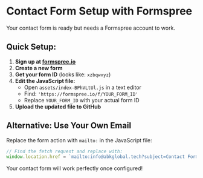 # Contact Form Setup with Formspree

Your contact form is ready but needs a Formspree account to work.

## Quick Setup:

1. **Sign up at [formspree.io](https://formspree.io)**
2. **Create a new form**
3. **Get your form ID** (looks like: `xzbqwxyz`)
4. **Edit the JavaScript file:**
   - Open `assets/index-BPhVLtUl.js` in a text editor
   - Find: `'https://formspree.io/f/YOUR_FORM_ID'`
   - Replace `YOUR_FORM_ID` with your actual form ID
5. **Upload the updated file to GitHub**

## Alternative: Use Your Own Email

Replace the form action with `mailto:` in the JavaScript file:
```javascript
// Find the fetch request and replace with:
window.location.href = `mailto:info@abkglobal.tech?subject=Contact Form&body=${message}`;
```

Your contact form will work perfectly once configured!